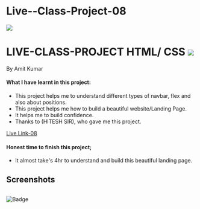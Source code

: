 # Live--Class-Project-08



![]("")
# LIVE-CLASS-PROJECT HTML/ CSS ![]("")
By Amit Kumar

#### What I have learnt in this project:
- This project helps me to understand different types of navbar, flex and also about positions.
- This project helps me how to build a beautiful website/Landing Page.
- It helps me to build confidence.
- Thanks to (HITESH SIR), who gave me this project.

[Live Link-08](https://live-class-project-08.netlify.app)

#### Honest time to finish this project;
- It almost take's 4hr to understand and build this beautiful landing page.
 ## Screenshots
 ![]()
 











![Badge](https://img.shields.io/badge/Project---08-orange)







